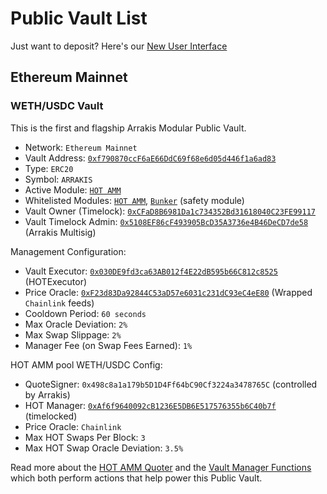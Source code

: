 # Public Vault List

Just want to deposit? Here's our [New User Interface](https://app.arrakis.fi/modular)

## Ethereum Mainnet

### WETH/USDC Vault

This is the first and flagship Arrakis Modular Public Vault.

- Network: `Ethereum Mainnet`
- Vault Address: [`0xf790870ccF6aE66DdC69f68e6d05d446f1a6ad83`](https://etherscan.io/address/0xf790870ccF6aE66DdC69f68e6d05d446f1a6ad83)
- Type: `ERC20`
- Symbol: `ARRAKIS`
- Active Module: [`HOT AMM`](../modules/hotAmm/overview.md)
- Whitelisted Modules: [`HOT AMM`](../modules/hotAmm/overview.md), [`Bunker`]() (safety module)
- Vault Owner (Timelock): [`0xCFaD8B6981Da1c734352Bd31618040C23FE99117`](https://etherscan.io/address/0xCFaD8B6981Da1c734352Bd31618040C23FE99117)
- Vault Timelock Admin: [`0x5108EF86cF493905BcD35A3736e4B46DeCD7de58`](https://etherscan.io/address/0x5108EF86cF493905BcD35A3736e4B46DeCD7de58) (Arrakis Multisig)

Management Configuration:

- Vault Executor: [`0x030DE9fd3ca63AB012f4E22dB595b66C812c8525`](https://etherscan.io/address/0x030DE9fd3ca63AB012f4E22dB595b66C812c8525) (HOTExecutor)
- Price Oracle: [`0xF23d83Da92844C53aD57e6031c231dC93eC4eE80`](https://etherscan.io/address/0xF23d83Da92844C53aD57e6031c231dC93eC4eE80) (Wrapped `Chainlink` feeds)
- Cooldown Period: `60 seconds`
- Max Oracle Deviation: `2%`
- Max Swap Slippage: `2%`
- Manager Fee (on Swap Fees Earned): `1%`

HOT AMM pool WETH/USDC Config:

- QuoteSigner: `0x498c8a1a179b5D1D4Ff64bC90Cf3224a3478765C` (controlled by Arrakis)
- HOT Manager: [`0xAf6f9640092cB1236E5DB6E517576355b6C40b7f`](https://etherscan.io/address/0xAf6f9640092cB1236E5DB6E517576355b6C40b7f) (timelocked)
- Price Oracle: `Chainlink`
- Max HOT Swaps Per Block: `3`
- Max HOT Swap Oracle Deviation: `3.5%`

Read more about the [HOT AMM Quoter](../modules/hotAmm/quoter.md) and the [Vault Manager Functions](../modules/hotAmm/manager.md) which both perform actions that help power this Public Vault.
